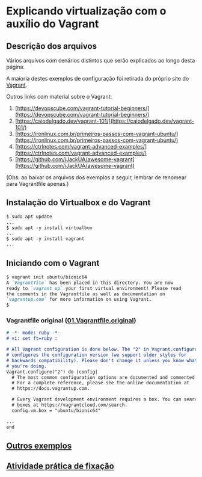 # Explicando virtualização com o auxílio do Vagrant

## Descrição dos arquivos

Vários arquivos com cenários distintos que serão explicados ao longo desta página.

A maioria destes exemplos de configuração foi retirada do próprio site do [Vagrant](https://vagrantup.com).

Outros links com material sobre o Vagrant:

1. [https://devopscube.com/vagrant-tutorial-beginners/](https://devopscube.com/vagrant-tutorial-beginners/)
2. [https://caiodelgado.dev/vagrant-101/](https://caiodelgado.dev/vagrant-101/)
3. [https://ironlinux.com.br/primeiros-passos-com-vagrant-ubuntu/](https://ironlinux.com.br/primeiros-passos-com-vagrant-ubuntu/)
4. [https://ctrlnotes.com/vagrant-advanced-examples/](https://ctrlnotes.com/vagrant-advanced-examples/)
5. [https://github.com/iJackUA/awesome-vagrant](https://github.com/iJackUA/awesome-vagrant)

(Obs: ao baixar os arquivos dos exemplos a seguir, lembrar de renomear para Vagrantfile apenas.)

## Instalação do Virtualbox e do Vagrant

```markdown
$ sudo apt update
...
$ sudo apt -y install virtualbox
...
$ sudo apt -y install vagrant
...
```

## Iniciando com o Vagrant

```markdown
$ vagrant init ubuntu/bionic64
A `Vagrantfile` has been placed in this directory. You are now
ready to `vagrant up` your first virtual environment! Please read
the comments in the Vagrantfile as well as documentation on
`vagrantup.com` for more information on using Vagrant.
$
```

### Vagrantfile original ([01.Vagrantfile.original](Arquivos/01.Vagrantfile.original))

```markdown
# -*- mode: ruby -*-
# vi: set ft=ruby :

# All Vagrant configuration is done below. The "2" in Vagrant.configure
# configures the configuration version (we support older styles for
# backwards compatibility). Please don't change it unless you know what
# you're doing.
Vagrant.configure("2") do |config|
  # The most common configuration options are documented and commented below.
  # For a complete reference, please see the online documentation at
  # https://docs.vagrantup.com.

  # Every Vagrant development environment requires a box. You can search for
  # boxes at https://vagrantcloud.com/search.
  config.vm.box = "ubuntu/bionic64"

...
end
```

## [Outros exemplos](Exemplos/index.md)

## [Atividade prática de fixação](Atividades/GeracaoTrafego/index.md)
